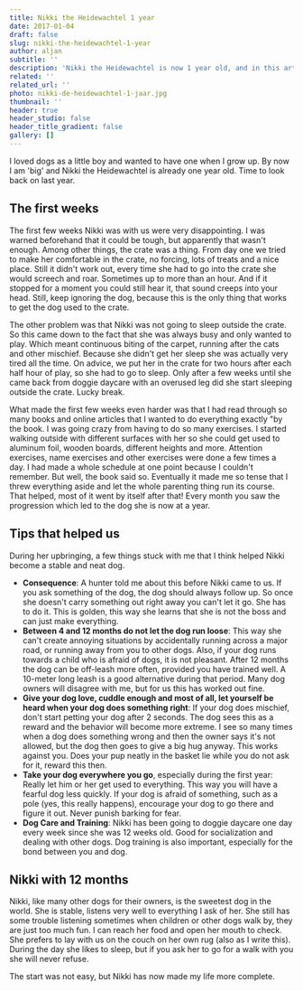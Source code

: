 ```yaml
---
title: Nikki the Heidewachtel 1 year
date: 2017-01-04
draft: false
slug: nikki-the-heidewachtel-1-year
author: aljan
subtitle: ''
description: 'Nikki the Heidewachtel is now 1 year old, and in this article, I look back on her first year. From the challenging start to the stability she has reached now, it has been a learning year for both Nikki and me as her owner.'
related: ''
related_url: ''
photo: nikki-de-heidewachtel-1-jaar.jpg
thumbnail: ''
header: true
header_studio: false
header_title_gradient: false
gallery: []
---
```


I loved dogs as a little boy and wanted to have one when I grow up. By now I am 'big' and Nikki the Heidewachtel is already one year old. Time to look back on last year.

## The first weeks

The first few weeks Nikki was with us were very disappointing. I was warned beforehand that it could be tough, but apparently that wasn't enough. Among other things, the crate was a thing. From day one we tried to make her comfortable in the crate, no forcing, lots of treats and a nice place. Still it didn't work out, every time she had to go into the crate she would screech and roar. Sometimes up to more than an hour. And if it stopped for a moment you could still hear it, that sound creeps into your head. Still, keep ignoring the dog, because this is the only thing that works to get the dog used to the crate.

The other problem was that Nikki was not going to sleep outside the crate. So this came down to the fact that she was always busy and only wanted to play. Which meant continuous biting of the carpet, running after the cats and other mischief. Because she didn't get her sleep she was actually very tired all the time. On advice, we put her in the crate for two hours after each half hour of play, so she had to go to sleep. Only after a few weeks until she came back from doggie daycare with an overused leg did she start sleeping outside the crate. Lucky break.

What made the first few weeks even harder was that I had read through so many books and online articles that I wanted to do everything exactly "by the book. I was going crazy from having to do so many exercises. I started walking outside with different surfaces with her so she could get used to aluminum foil, wooden boards, different heights and more. Attention exercises, name exercises and other exercises were done a few times a day. I had made a whole schedule at one point because I couldn't remember. But well, the book said so. Eventually it made me so tense that I threw everything aside and let the whole parenting thing run its course. That helped, most of it went by itself after that! Every month you saw the progression which led to the dog she is now at a year.

## Tips that helped us

During her upbringing, a few things stuck with me that I think helped Nikki become a stable and neat dog.

- **Consequence**: A hunter told me about this before Nikki came to us. If you ask something of the dog, the dog should always follow up. So once she doesn't carry something out right away you can't let it go. She has to do it. This is golden, this way she learns that she is not the boss and can just make everything.
- **Between 4 and 12 months do not let the dog run loose**: This way she can't create annoying situations by accidentally running across a major road, or running away from you to other dogs. Also, if your dog runs towards a child who is afraid of dogs, it is not pleasant. After 12 months the dog can be off-leash more often, provided you have trained well. A 10-meter long leash is a good alternative during that period. Many dog owners will disagree with me, but for us this has worked out fine.
- **Give your dog love, cuddle enough and most of all, let yourself be heard when your dog does something right**: If your dog does mischief, don't start petting your dog after 2 seconds. The dog sees this as a reward and the behavior will become more extreme. I see so many times when a dog does something wrong and then the owner says it's not allowed, but the dog then goes to give a big hug anyway. This works against you. Does your pup neatly in the basket lie while you do not ask for it, reward this then.
- **Take your dog everywhere you go**, especially during the first year: Really let him or her get used to everything. This way you will have a fearful dog less quickly. If your dog is afraid of something, such as a pole (yes, this really happens), encourage your dog to go there and figure it out. Never punish barking for fear.
- **Dog Care and Training**: Nikki has been going to doggie daycare one day every week since she was 12 weeks old. Good for socialization and dealing with other dogs. Dog training is also important, especially for the bond between you and dog.

## Nikki with 12 months

Nikki, like many other dogs for their owners, is the sweetest dog in the world. She is stable, listens very well to everything I ask of her. She still has some trouble listening sometimes when children or other dogs walk by, they are just too much fun. I can reach her food and open her mouth to check. She prefers to lay with us on the couch on her own rug (also as I write this). During the day she likes to sleep, but if you ask her to go for a walk with you she will never refuse.

The start was not easy, but Nikki has now made my life more complete.